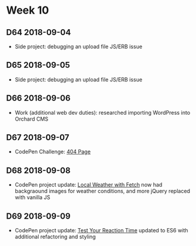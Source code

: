 # Week 10

## D64 2018-09-04

- Side project: debugging an upload file JS/ERB issue

## D65 2018-09-05

- Side project: debugging an upload file JS/ERB issue

## D66 2018-09-06

- Work (additional web dev duties): researched importing WordPress into Orchard CMS

## D67 2018-09-07

- CodePen Challenge: [404 Page](https://codepen.io/digilou/pen/vzWjJo)

## D68 2018-09-08

- CodePen project update: [Local Weather with Fetch](https://codepen.io/digilou/pen/BOByON) now had backgraound images for weather conditions, and more jQuery replaced with vanilla JS

## D69 2018-09-09

- CodePen project update: [Test Your Reaction Time](https://codepen.io/digilou/pen/eBdzGq) updated to ES6 with additional refactoring and styling
